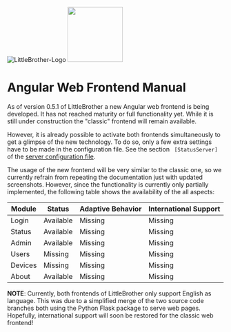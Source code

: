 ![LittleBrother-Logo](little_brother/static/icons/icon-baby-panda-128x128.png)
<IMG SRC="doc/logo_under_construction_sign_wide.png" HEIGHT="128">

# Angular Web Frontend Manual
As of version 0.5.1 of LittleBrother a new Angular web frontend is being developed. It has not reached maturity
or full functionality yet. While it is still under construction the "classic" frontend will remain available.

However, it is already possible to activate both frontends simultaneously to get a glimpse of the new technology. 
To do  so, only a few extra settings have to be made in the configuration file. See the section ` [StatusServer]` 
of the [server configuration file](etc/master.config).

The usage of the new frontend will be very similar to the classic one, so we currently refrain from repeating
the documentation just with updated screenshots. However, since the functionality is currently only partially 
implemented, the following table shows the availability of the all aspects:

| Module  | Status    | Adaptive Behavior | International Support |
|---------|-----------|-------------------|-----------------------|
| Login   | Available | Missing           | Missing               |
| Status  | Available | Missing           | Missing               | 
| Admin   | Available | Missing           | Missing               |
| Users   | Missing   | Missing           | Missing               |
| Devices | Missing   | Missing           | Missing               |
| About   | Available | Missing           | Missing               |

**NOTE**: Currently, both frontends of LittleBrother only support English as language. This was due to a simplified
merge of the two source code branches both using the Python Flask package to serve web pages. Hopefully, international 
support will soon be restored for the classic web frontend!
